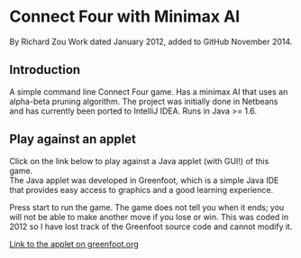 Connect Four with Minimax AI
=============
By Richard Zou
Work dated January 2012, added to GitHub November 2014.

Introduction
-------------
A simple command line Connect Four game. Has a minimax AI that uses an alpha-beta pruning algorithm.
The project was initially done in Netbeans and has currently been ported to IntelliJ IDEA. Runs in Java >= 1.6.

Play against an applet
------------------
Click on the link below to play against a Java applet (with GUI!) of this game.  
The Java applet was developed in Greenfoot, which is a simple Java IDE that provides
easy access to graphics and a good learning experience.

Press start to run the game.  The game does not tell you when it ends; you will not be able to make another move
if you lose or win.  This was coded in 2012 so I have lost track of the Greenfoot source code and cannot
modify it.

[Link to the applet on greenfoot.org](http://www.greenfoot.org/scenarios/1237)
